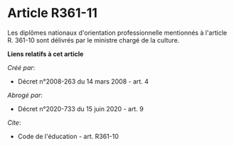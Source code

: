 # Article R361-11

Les diplômes nationaux d'orientation professionnelle mentionnés à l'article R. 361-10 sont délivrés par le ministre chargé de
la culture.

**Liens relatifs à cet article**

_Créé par_:

  - Décret n°2008-263 du 14 mars 2008 - art. 4

_Abrogé par_:

  - Décret n°2020-733 du 15 juin 2020 - art. 9

_Cite_:

  - Code de l'éducation - art. R361-10
